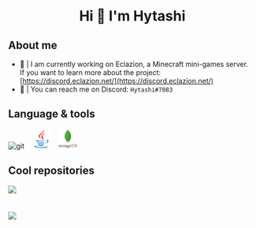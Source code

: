 
<h1 align="center">Hi 👋 I'm Hytashi</h1>


About me
------
- :rocket: | I am currently working on Eclazion, a Minecraft mini-games server.  
If you want to learn more about the project: [https://discord.eclazion.net/](https://discord.eclazion.net/)
- :milky_way: | You can reach me on Discord:  `Hytashi#7083`


Language & tools
------
<p align="left"> <img src="https://www.vectorlogo.zone/logos/git-scm/git-scm-icon.svg" alt="git" width="40" height="40"/>&emsp;<img src="https://raw.githubusercontent.com/devicons/devicon/master/icons/java/java-original.svg" alt="java" width="40" height="40"/>&emsp;<img src="https://raw.githubusercontent.com/devicons/devicon/master/icons/mongodb/mongodb-original-wordmark.svg" alt="mongodb" width="40" height="40"/></p>


Cool repositories
------
[![](https://github-readme-stats.vercel.app/api/pin/?username=Hytashi&repo=Frame&theme=nord)](https://github.com/Hytashi/Frame)
<br><br><br>
![](https://komarev.com/ghpvc/?username=Hytashi&style=flat-square)
